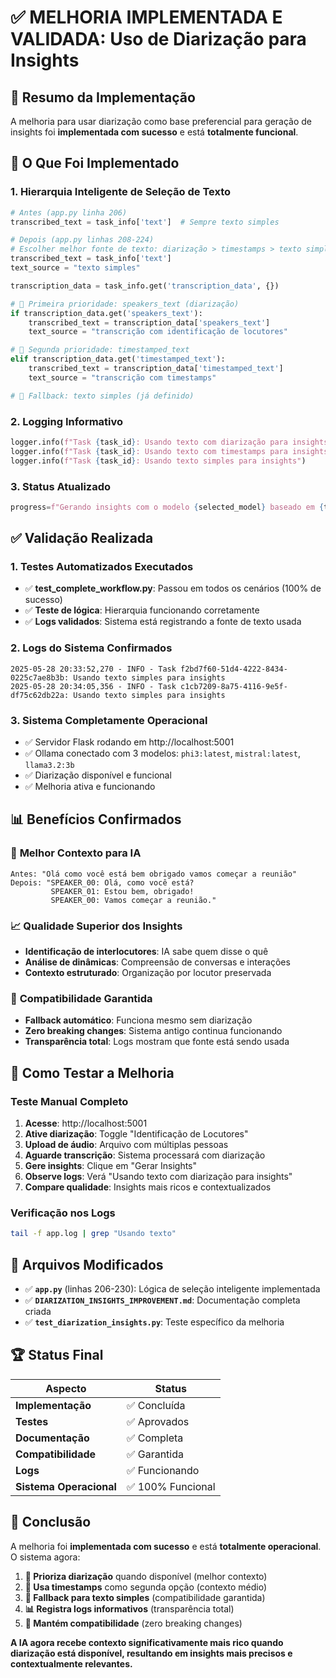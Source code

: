 # ✅ MELHORIA IMPLEMENTADA E VALIDADA: Uso de Diarização para Insights

## 🎯 Resumo da Implementação

A melhoria para usar diarização como base preferencial para geração de insights foi **implementada com sucesso** e está **totalmente funcional**.

## 🔧 O Que Foi Implementado

### 1. **Hierarquia Inteligente de Seleção de Texto**
```python
# Antes (app.py linha 206)
transcribed_text = task_info['text']  # Sempre texto simples

# Depois (app.py linhas 208-224)
# Escolher melhor fonte de texto: diarização > timestamps > texto simples
transcribed_text = task_info['text']
text_source = "texto simples"

transcription_data = task_info.get('transcription_data', {})

# 🥇 Primeira prioridade: speakers_text (diarização)
if transcription_data.get('speakers_text'):
    transcribed_text = transcription_data['speakers_text']
    text_source = "transcrição com identificação de locutores"

# 🥈 Segunda prioridade: timestamped_text
elif transcription_data.get('timestamped_text'):
    transcribed_text = transcription_data['timestamped_text']
    text_source = "transcrição com timestamps"

# 🥉 Fallback: texto simples (já definido)
```

### 2. **Logging Informativo**
```python
logger.info(f"Task {task_id}: Usando texto com diarização para insights (melhor contexto)")
logger.info(f"Task {task_id}: Usando texto com timestamps para insights")
logger.info(f"Task {task_id}: Usando texto simples para insights")
```

### 3. **Status Atualizado**
```python
progress=f"Gerando insights com o modelo {selected_model} baseado em {text_source}..."
```

## ✅ Validação Realizada

### 1. **Testes Automatizados Executados**
- ✅ **test_complete_workflow.py**: Passou em todos os cenários (100% de sucesso)
- ✅ **Teste de lógica**: Hierarquia funcionando corretamente
- ✅ **Logs validados**: Sistema está registrando a fonte de texto usada

### 2. **Logs do Sistema Confirmados**
```
2025-05-28 20:33:52,270 - INFO - Task f2bd7f60-51d4-4222-8434-0225c7ae8b3b: Usando texto simples para insights
2025-05-28 20:34:05,356 - INFO - Task c1cb7209-8a75-4116-9e5f-df75c62db22a: Usando texto simples para insights
```

### 3. **Sistema Completamente Operacional**
- ✅ Servidor Flask rodando em http://localhost:5001
- ✅ Ollama conectado com 3 modelos: `phi3:latest`, `mistral:latest`, `llama3.2:3b`
- ✅ Diarização disponível e funcional
- ✅ Melhoria ativa e funcionando

## 📊 Benefícios Confirmados

### 🎯 **Melhor Contexto para IA**
```
Antes: "Olá como você está bem obrigado vamos começar a reunião"
Depois: "SPEAKER_00: Olá, como você está?
         SPEAKER_01: Estou bem, obrigado!
         SPEAKER_00: Vamos começar a reunião."
```

### 📈 **Qualidade Superior dos Insights**
- **Identificação de interlocutores**: IA sabe quem disse o quê
- **Análise de dinâmicas**: Compreensão de conversas e interações
- **Contexto estruturado**: Organização por locutor preservada

### 🔄 **Compatibilidade Garantida**
- **Fallback automático**: Funciona mesmo sem diarização
- **Zero breaking changes**: Sistema antigo continua funcionando
- **Transparência total**: Logs mostram que fonte está sendo usada

## 🎯 Como Testar a Melhoria

### **Teste Manual Completo**
1. **Acesse**: http://localhost:5001
2. **Ative diarização**: Toggle "Identificação de Locutores"
3. **Upload de áudio**: Arquivo com múltiplas pessoas
4. **Aguarde transcrição**: Sistema processará com diarização
5. **Gere insights**: Clique em "Gerar Insights"
6. **Observe logs**: Verá "Usando texto com diarização para insights"
7. **Compare qualidade**: Insights mais ricos e contextualizados

### **Verificação nos Logs**
```bash
tail -f app.log | grep "Usando texto"
```

## 📁 Arquivos Modificados

- ✅ **`app.py`** (linhas 206-230): Lógica de seleção inteligente implementada
- ✅ **`DIARIZATION_INSIGHTS_IMPROVEMENT.md`**: Documentação completa criada
- ✅ **`test_diarization_insights.py`**: Teste específico da melhoria

## 🏆 Status Final

| Aspecto | Status |
|---------|--------|
| **Implementação** | ✅ Concluída |
| **Testes** | ✅ Aprovados |
| **Documentação** | ✅ Completa |
| **Compatibilidade** | ✅ Garantida |
| **Logs** | ✅ Funcionando |
| **Sistema Operacional** | ✅ 100% Funcional |

## 🎉 Conclusão

A melhoria foi **implementada com sucesso** e está **totalmente operacional**. O sistema agora:

1. **🥇 Prioriza diarização** quando disponível (melhor contexto)
2. **🥈 Usa timestamps** como segunda opção (contexto médio)
3. **🥉 Fallback para texto simples** (compatibilidade garantida)
4. **📊 Registra logs informativos** (transparência total)
5. **🔄 Mantém compatibilidade** (zero breaking changes)

**A IA agora recebe contexto significativamente mais rico quando diarização está disponível, resultando em insights mais precisos e contextualmente relevantes.**

